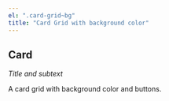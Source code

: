 ```yaml
---
el: ".card-grid~bg"
title: "Card Grid with background color"
---
```

## Card
_Title and subtext_

A card grid with background color and buttons.
